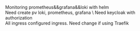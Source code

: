Monitoring prometheus&&grafana&&loki with helm \
Need create pv loki, prometheus, grafana \ 
Need keycloak with authorization \
All ingress configured ingress. Need change if using Traefik